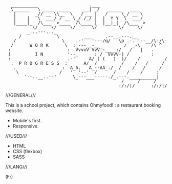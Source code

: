 <pre style="line-height:1em">                     
  __________                   .___                 
  \______   \ ____ _____     __| _/   _____   ____  
   |       _// __ \\__  \   / __ |   /     \_/ __ \ 
   |    |   \  ___/ / __ \_/ /_/ |  |  Y Y  \  ___/ 
   |____|_  /\___  >____  /\____ |  |__|_|  /\___  >
          \/     \/     \/      \/        \/     \/
        _...---..._
     /             \         ___     .--__.---.__
   /                 \    .-'   '---/q/   \p .-. '--__/\-/\-/\
  /      W O R K      \  :_---__-__         /  _-\    /\ ^  ^
 :                     :  VvvvV VvV'-____:/   /   |   .
 (         I N         '--_      : /  VvvV-) /        :     .--
 :                     .-'     A/ ( (   )  )/    /         /
  :  P R O G R E S S  :      A/  /         /    /   /     /
   .                 :  A_A.   A_--AA_./  /    /   /     /
    \               /   '  '--'  /      /    /    /     :
       '--..__..--'      \_---___-----./_.---.__________|   /
                                           /     /     /    :
                                          :/:/|/      :/:/|/</pre>

///GENERAL///

This is a school project, which contains Ohmyfood! : a restaurant booking website.

- Mobile's first.
- Responsive.

///USED///

- HTML
- CSS (flexbox)
- SASS

///LANG///

(Fr)

